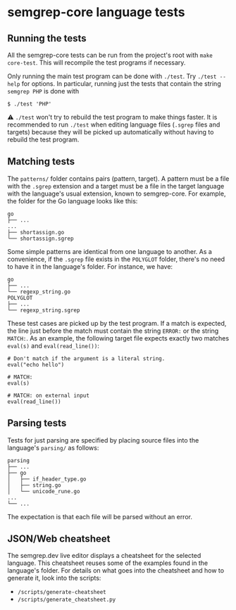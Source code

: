 semgrep-core language tests
==

Running the tests
--

All the semgrep-core tests can be run from the project's root
with `make core-test`. This will recompile the test programs if necessary.

Only running the main test program can be done with `./test`. Try
`./test --help` for options. In particular, running just the tests
that contain the string `semgrep PHP` is done with
```
$ ./test 'PHP'
```

⚠️ `./test` won't try to rebuild the test program to make things
faster. It is recommended to run `./test` when editing language files
(`.sgrep` files and targets) because they will be picked up
automatically without having to rebuild the test program.

Matching tests
--

The `patterns/` folder contains pairs (pattern, target). A pattern must be a file with
the `.sgrep` extension and a target must be a file in the target
language with the language's usual extension, known to semgrep-core.
For example, the folder for the Go language looks like this:

```
go
├── ...
...
├── shortassign.go
└── shortassign.sgrep
```

Some simple patterns are identical from one language to
another. As a convenience, if the `.sgrep` file exists in the
`POLYGLOT` folder, there's no need to have it in the language's
folder. For instance, we have:

```
go
├── ...
└── regexp_string.go
POLYGLOT
├── ...
└── regexp_string.sgrep
```

These test cases are picked up by the test program. If a match is
expected, the line just before the match must contain the string `ERROR:` or
the string `MATCH:`. As an example, the following target file expects
exactly two matches `eval(s)` and `eval(read_line())`:

```
# Don't match if the argument is a literal string.
eval("echo hello")

# MATCH:
eval(s)

# MATCH: on external input
eval(read_line())
```

Parsing tests
--

Tests for just parsing are specified by placing source files into the
language's `parsing/` as follows:

```
parsing
├── ...
├── go
│   ├── if_header_type.go
│   ├── string.go
│   └── unicode_rune.go
...
└── ...
```

The expectation is that each file will be parsed without an error.

JSON/Web cheatsheet
--

The semgrep.dev live editor displays a cheatsheet for the selected
language. This cheatsheet reuses some of the examples found in the
language's folder. For details on what goes into the cheatsheet and
how to generate it, look into the scripts:

- `/scripts/generate-cheatsheet`
- `/scripts/generate_cheatsheet.py`
